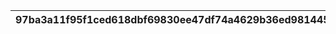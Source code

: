 |97ba3a11f95f1ced618dbf69830ee47df74a4629b36ed9814457d76d9d6c7dc9|0faa20b769d7eecb8211a89b9de10b4bc2d86bd5e1d046b3e9a50312ac205bea|d680760acc5fbdfb6b23a8fb7dead4b663bbefa7caa173e357f48efedddee261|c9e07eb5b68776145e30b88b3fb3ee84891ba5577d4ea95e3419620441225df7|b74da30a4f33c5c51773b0033b01c89cc5a1e34b624c428bc12846ba358c5d8c|
| --- | --- | --- | --- | --- |